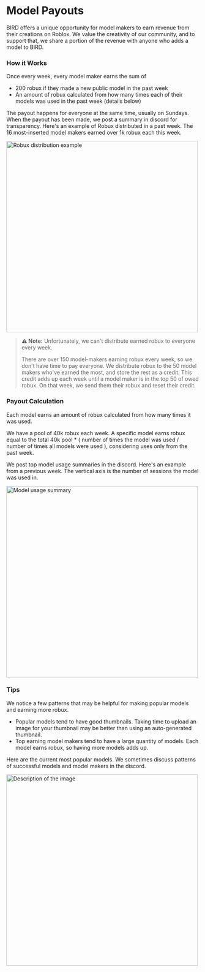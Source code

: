 # Model Payouts

BIRD offers a unique opportunity for model makers to earn revenue from their creations on Roblox. We value the creativity of our community, and to support that, we share a portion of the revenue with anyone who adds a model to BIRD.

### How it Works

Once every week, every model maker earns the sum of
- 200 robux if they made a new public model in the past week
- An amount of robux calculated from how many times each of their models was used in the past week (details below)

The payout happens for everyone at the same time, usually on Sundays. When the payout has been made, we post a summary in discord for transparency. Here's an example of Robux distributed in a past week. The 16 most-inserted model makers earned over 1k robux each this week.

<img src="https://github.com/user-attachments/assets/f36490e2-a783-4294-b3b8-38c131565776" alt="Robux distribution example" width="500"/>

> **⚠️ Note:** Unfortunately, we can't distribute earned robux to everyone every week.
> 
> There are over 150 model-makers earning robux every week, so we don't have time to pay everyone.
> We distribute robux to the 50 model makers who've earned the most, and store the rest as a credit.
> This credit adds up each week until a model maker is in the top 50 of owed robux. On that week, we send them their robux and reset their credit.

### Payout Calculation

Each model earns an amount of robux calculated from how many times it was used.

We have a pool of 40k robux each week. A specific model earns robux equal to the total 40k pool * ( number of times the model was used / number of times all models were used ), considering uses only from the past week.

We post top model usage summaries in the discord. Here's an example from a previous week. The vertical axis is the number of sessions the model was used in.

<img src="https://github.com/user-attachments/assets/340e9c46-f908-4bef-b609-db222ad96201" alt="Model usage summary" width="500"/>

### Tips

We notice a few patterns that may be helpful for making popular models and earning more robux.
- Popular models tend to have good thumbnails. Taking time to upload an image for your thumbnail may be better than using an auto-generated thumbnail.
- Top earning model makers tend to have a large quantity of models. Each model earns robux, so having more models adds up.

Here are the current most popular models. We sometimes discuss patterns of successful models and model makers in the discord.

<img src="https://github.com/user-attachments/assets/98221b5b-f769-4532-9cb7-8ff183a8d2a2" alt="Description of the image" width="500"/>
